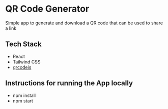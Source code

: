 # QR Code Generator

Simple app to generate and download a QR code that can be used to share a link

## Tech Stack

- React
- Tailwind CSS
- [qrcodejs](https://github.com/davidshimjs/qrcodejs)

## Instructions for running the App locally

- npm install
- npm start
